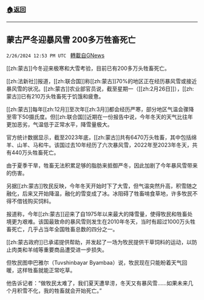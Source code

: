###  [:house:返回](README.md)
---


## 蒙古严冬迎暴风雪 200多万牲畜死亡
`2/26/2024 12:53 PM UTC ` [轉載自GNews](https://gnews.org/articles/2342304)

[[zh:蒙古]]今冬迎来极寒和大雪考验，目前已有200多万头牲畜死亡。

[[zh:法新社]]报道，[[zh:联合国]]称[[zh:蒙古]]70%的地区正在经历暴风雪或接近暴风雪的状况。[[zh:蒙古]]农业部官员说，截至星期一（[[zh:2月26日]]），[[zh:蒙古]]已有210万头牲畜死于饥饿和疲惫。

[[zh:蒙古]]每年[[zh:12月]]至次年[[zh:3月]]都会经历严寒，部分地区气温会骤降至零下50摄氏度。但[[zh:联合国]]近期在一份报告中说，今年冬天的天气比往年更加恶劣，气温低于正常水平，降雪量极大。

官方统计数据显示，截至2023年底，[[zh:蒙古]]共有6470万头牲畜，其中包括绵羊、山羊、马和牛。该国过去10年经历了六次暴风雪，2022年至2023年冬天，共有440万头牲畜死亡。

由于夏季干旱，牲畜无法积累足够的脂肪来抵御严冬，因此加剧了今年暴风雪带来的伤害。

另据[[zh:蒙古]]牧民反映，今年冬天开始时下了大雪，但气温突然升高，积雪随之融化，后来又开始降温，融化的雪变成了冰。冰阻碍了牲畜啃食草地，许多牧民不得不借钱购买饲料。

报道称，今年[[zh:蒙古]]迎来了自1975年以来最大的降雪量，使得牧民和牲畜处境更为艰难。该国最致命的暴风雪则发生在2010年冬天，当时有超过1000万头牲畜死亡，几乎占当年全国牲畜总数的四分之一。

[[zh:蒙古政府]]已承诺提供帮助，并发起了一场为牧民提供干草饲料的运动，以防止肉类和羊绒等重要商品遭受进一步损失。

但牧民图申巴雅尔（Tuvshinbayar Byambaa）说，牧民现在只能盼着天气回暖，这样牲畜就能正常吃草。

他告诉记者：“做牧民太难了，我们夏天遭旱涝，冬天又有暴风雪……如果未来几个月积雪不化，我的牲畜就会开始死亡。”
